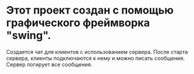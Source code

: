 # Этот проект создан с помощью графического фреймворка "swing".
Создается чат для клиентов с использованием сервера.
После старта сервера, клиенты подключаются к нему и можно писать сообщения.
Сервер логирует все сообщения.